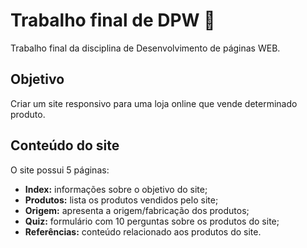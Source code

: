 # Trabalho final de DPW 👾
Trabalho final da disciplina de Desenvolvimento de páginas WEB.
## Objetivo
Criar um site responsivo para uma loja online que vende determinado produto.  
## Conteúdo do site
O site possui 5 páginas:
 - **Index:** informações sobre o objetivo do site; 
 - **Produtos:** lista os produtos vendidos pelo site; 
 - **Origem:** apresenta a origem/fabricação dos produtos; 
 - **Quiz:** formulário com 10 perguntas sobre os produtos do site; 
 - **Referências:** conteúdo relacionado aos produtos do site.
